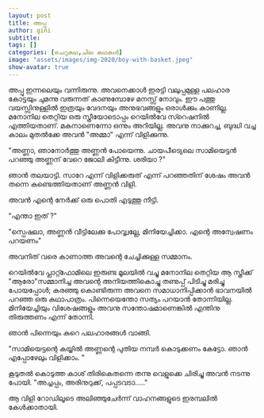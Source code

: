 ```yaml
---
layout: post
title: അപ്പു
author: gini
subtitle: 
tags: []
categories: [ചെറുകഥ,ചില കഥകള്‍]
image: "assets/images/img-2020/boy-with-basket.jpeg"
show-avatar: true
---
```


അപ്പു ഇന്നലെയും വന്നിരുന്നു. അവനെക്കാള്‍  ഇരട്ടി വലുപ്പമുള്ള പലഹാര കോട്ടയും ചുമന്നു വരുന്നത് കാണുമ്പോഴേ മനസ്സ് നോവും. ഈ പത്തു വയസ്സിനുള്ളില്‍ ഇത്രയും വേദനയും അനുഭവങ്ങളും ഒരാള്‍ക്കും കാണില്ല. മനോനില തെറ്റിയ ഒരു സ്ത്രീയോടൊപ്പം റെയില്‍വേ സ്റെഷനില്‍ എത്തിയതാണ്. മകനാണെന്നോ ഒന്നും അറിയില്ല. അവനു നാക്കുറച്ച, ബുദ്ധി വച്ച കാലം മുതല്‍ക്കേ  അവന്‍ "അമ്മാ" എന്ന് വിളിക്കുന്നു. 

"അണ്ണാ, ഞാനോര്‍ത്തു അണ്ണന്‍ പോയെന്നു. ചായപീട്യെലെ സാമിയെട്ടന്‍  പറഞ്ഞു അണ്ണന് വേറെ ജോലി കിട്ടീന്നു. ശരിയാ ?"

ഞാന്‍ തലയാട്ടി. സാറേ എന്ന് വിളിക്കരുത് എന്ന് പറഞ്ഞതിന് ശേഷം അവന്‍ തന്നെ കണ്ടെത്തിയതാണ് അണ്ണന്‍ വിളി. 

അവന്‍ എന്റെ നേര്‍ക്ക്‌ ഒരു പൊതി എടുത്തു നീട്ടി. 

"എന്താ ഇത് ?"

"സ്പെഷലാ, അണ്ണന്‍ വീട്ടിലേക്കു പോവ്വ്വല്ലേ, മിനിയേച്ചിക്കാ. എന്റെ അന്വേഷണം പറയണം"

അവനിത് വരെ കാണാത്ത അവന്റെ ചേച്ചിക്കുള്ള സമ്മാനം.

റെയില്‍വേ പ്ലാറ്റ്ഫോമിലെ ഇരുണ്ട മൂലയില്‍ വച്ചു മനോനില തെറ്റിയ ആ സ്ത്രീക്ക് "ആരോ"സമ്മാനിച്ച അവന്റെ അനിയത്തികൊച്ചു തണുപ്പ് പിടിച്ചു മരിച്ചു പോയപ്പോള്‍; കരഞ്ഞു കൊണ്ടിരുന്ന അവനെ സമാധാനിപ്പിക്കാന്‍ ഭാവനയില്‍ പറഞ്ഞ ഒരു കഥാപാത്രം. പിന്നെയെന്തോ സത്യം പറയാന്‍ തോന്നിയില്ല. മിനിയേച്ചിയും വിശേഷങ്ങളും അവനു സന്തോഷമാണെങ്കില്‍  എന്തിനു തിരുത്തണം എന്ന് തോന്നി. 

ഞാന്‍ പിന്നെയും കുറെ പലഹാരങ്ങള്‍ വാങ്ങി. 

"സാമിയെട്ടന്റെ കയ്യില്‍ അണ്ണന്റെ പുതിയ നമ്പര്‍ കൊടുക്കണം കേട്ടോ. ഞാന്‍ എപ്പോഴേലും വിളിക്കാം. "

കൂടുതല്‍ കൊടുത്ത കാശ് തിരികെതന്നെ തന്നു വെളുക്കെ ചിരിച്ചു അവന്‍ നടന്നു പോയി. 
"അച്ചപ്പം, അരിനുറുക്ക്, പപ്പടവടാ....."

ആ വിളി റോഡിലൂടെ അലിഞ്ഞുചേര്‍ന്ന് വാഹനങ്ങളുടെ ഇരമ്പലില്‍ കേള്‍ക്കാതായി.
